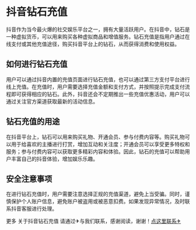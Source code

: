 # 抖音钻石充值

抖音作为当今最火爆的社交娱乐平台之一，拥有大量活跃用户。在抖音中，钻石是一种虚拟货币，可以用来购买各种虚拟商品和增值服务。钻石充值是指用户通过在线支付或其他充值途径，购买抖音平台上的钻石，从而获得消费和使用权益。

## 如何进行钻石充值

用户可以通过抖音内置的充值页面进行钻石充值，也可以通过第三方支付平台进行线上充值。在充值时，用户需要选择充值金额和支付方式，并按照提示完成支付流程即可获得相应的钻石。此外，抖音还会不定期推出一些充值优惠活动，用户可以通过关注官方渠道获取最新的活动信息。

## 钻石充值的用途

在抖音平台上，钻石可以用来购买礼物、开通会员、参与付费内容等。购买礼物可以用于给喜欢的主播进行打赏，增加互动和关注度；开通会员可以享受更多特权和服务；参与付费内容可以获取更多精彩内容和体验。因此，钻石的充值可以帮助用户丰富自己的抖音体验，增加娱乐乐趣。

## 安全注意事项

在进行钻石充值时，用户需要注意选择正规的充值渠道，避免上当受骗。同时，谨慎保护个人账户信息，避免账户被盗用或被恶意扣费。如果发现异常情况，及时联系抖音客服进行处理。

更多 关于抖音钻石充值 请通过✈与我们联系，感谢阅读，谢谢！[点这里联系✈](https://1.k02.cc)